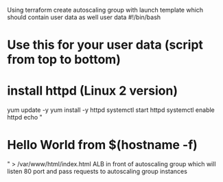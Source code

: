 Using terraform create
autoscaling group with launch template which should  contain user data as well
user data
#!/bin/bash
# Use this for your user data (script from top to bottom)
# install httpd (Linux 2 version)
yum update -y
yum install -y httpd
systemctl start httpd
systemctl enable httpd
echo "<h1>Hello World from $(hostname -f)</h1>" > /var/www/html/index.html
ALB in front of autoscaling group which will listen 80 port and pass requests to autoscaling group instances